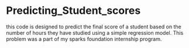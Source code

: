 # Predicting_Student_scores
this code is designed to predict the final score of a student based on the number of hours they have studied using a simple regression model. This problem was a part of my sparks foundation internship program. 
